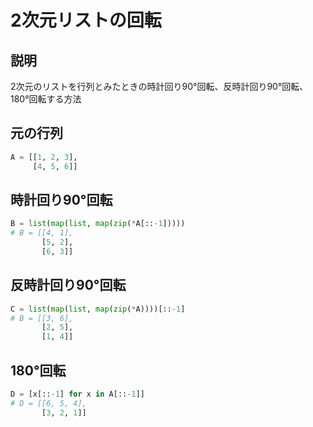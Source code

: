 # 2次元リストの回転
## 説明
2次元のリストを行列とみたときの時計回り90°回転、反時計回り90°回転、180°回転する方法

## 元の行列
```python
A = [[1, 2, 3], 
     [4, 5, 6]]
```

## 時計回り90°回転
```python
B = list(map(list, map(zip(*A[::-1]))))
# B = [[4, 1],
       [5, 2],
       [6, 3]]
```

## 反時計回り90°回転
```python
C = list(map(list, map(zip(*A))))[::-1]
# B = [[3, 6],
       [2, 5],
       [1, 4]]
```

## 180°回転
```python
D = [x[::-1] for x in A[::-1]]
# D = [[6, 5, 4], 
       [3, 2, 1]]
```
